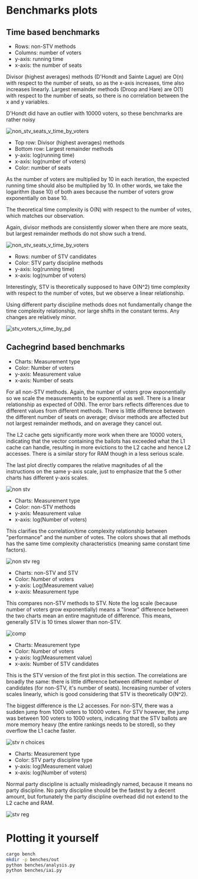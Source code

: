 # Benchmarks plots

## Time based benchmarks

- Rows: non-STV methods
- Columns: number of voters
- y-axis: running time
- x-axis: the number of seats

Divisor (highest averages) methods (D'Hondt and Sainte Lague) are O(n) with respect to the number of seats, so as the x-axis increases, time also increases linearly. Largest remainder methods (Droop and Hare) are O(1) with respect to the number of seats, so there is no correlation between the x and y variables.

D'Hondt did have an outlier with 10000 voters, so these benchmarks are rather noisy

![non_stv_seats_v_time_by_voters](out/non_stv_seats_v_time_by_voters.png)

- Top row: Divisor (highest averages) methods
- Bottom row: Largest remainder methods
- y-axis: log(running time)
- x-axis: log(number of voters)
- Color: number of seats

As the number of voters are multiplied by 10 in each iteration, the expected running time should also be multiplied by 10. In other words, we take the logarithm (base 10) of both axes because the number of voters grow exponentially on base 10.

The theoretical time complexity is O(N) with respect to the number of votes, which matches our observation.

Again, divisor methods are consistently slower when there are more seats, but largest remainder methods do not show such a trend.

![non_stv_seats_v_time_by_voters](out/non_stv_voters_v_time.png)

- Rows: number of STV candidates
- Color: STV party discipline methods
- y-axis: log(running time)
- x-axis: log(number of voters)

Interestingly, STV is theoretically supposed to have O(N^2) time complexity with respect to the number of votes, but we observe a linear relationship.

Using different party discipline methods does not fundamentally change the time complexity relationship, nor large shifts in the constant terms. Any changes are relatively minor.

![stv_voters_v_time_by_pd](out/stv_voters_v_time_by_pd.png)

## Cachegrind based benchmarks

- Charts: Measurement type
- Color: Number of voters
- y-axis: Measurement value
- x-axis: Number of seats

For all non-STV methods. Again, the number of voters grow exponentially so we scale the measurements to be exponential as well. There is a linear relationship as expected of O(N). The error bars reflects differences due to different values from different methods. There is little difference between the different number of seats on average; divisor methods are affected but not largest remainder methods, and on average they cancel out.

The L2 cache gets significantly more work when there are 10000 voters, indicating that the vector containing the ballots has exceeded what the L1 cache can handle, resulting in more evictions to the L2 cache and hence L2 accesses. There is a similar story for RAM though in a less serious scale.

The last plot directly compares the relative magnitudes of all the instructions on the same y-axis scale, just to emphasize that the 5 other charts has different y-axis scales.

![non stv](out/iai_non_stv.png)

- Charts: Measurement type
- Color: non-STV methods
- y-axis: Measurement value
- x-axis: log(Number of voters)

This clarifies the correlation/time complexity relationship between "performance" and the number of votes. The colors shows that all methods has the same time complexity characteristics (meaning same constant time factors).

![non stv reg](out/iai_non_stv_reg.png)

- Charts: non-STV and STV
- Color: Number of voters
- y-axis: Log(Measurement value)
- x-axis: Measurement type

This compares non-STV methods to STV. Note the log scale (because number of voters grow exponentially) means a "linear" difference between the two charts mean an entire magnitude of difference. This means, generally STV is 10 times slower than non-STV.

![comp](out/iai_comp.png)

- Charts: Measurement type
- Color: Number of voters
- y-axis: log(Measurement value)
- x-axis: Number of STV candidates

This is the STV version of the first plot in this section. The correlations are broadly the same: there is little difference between different number of candidates (for non-STV, it's number of seats). Increasing number of voters scales linearly, which is good considering that STV is theoretically O(N^2).

The biggest difference is the L2 accesses. For non-STV, there was a sudden jump from 1000 voters to 10000 voters. For STV however, the jump was between 100 voters to 1000 voters, indicating that the STV ballots are more memory heavy (the entire rankings needs to be stored), so they overflow the L1 cache faster.

![stv n choices](out/iai_stv_n_choices.png)

- Charts: Measurement type
- Color: STV party discipline type
- y-axis: log(Measurement value)
- x-axis: log(Number of voters)

Normal party discipline is actually misleadingly named, because it means no party discipline. No party discipline should be the fastest by a decent amount, but fortunately the party discipline overhead did not extend to the L2 cache and RAM.

![stv reg](out/iai_stv_reg.png)

# Plotting it yourself

```sh
cargo bench
mkdir -p benches/out
python benches/analysis.py
python benches/iai.py
```

